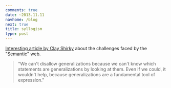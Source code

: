 ```yaml
---
comments: true
date: ~2013.11.11
navhome: /blog
next: true
title: syllogism
type: post
---
```


[Interesting article by Clay Shirky](http://www.shirky.com/writings/semantic_syllogism.html) about
the challenges faced by the "Semantic" web.

> "We can't disallow generalizations because we can't know which statements are generalizations by looking at them.
> Even if we could, it wouldn't help, because generalizations are a fundamental tool of expression."
